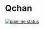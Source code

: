 # Qchan


[![pipeline status](https://gitlab.com/haakon36/Qchan/badges/staging/pipeline.svg)](https://gitlab.com/haakon36/Qchan/-/commits/staging)
